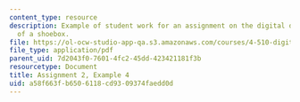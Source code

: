 ```yaml
---
content_type: resource
description: Example of student work for an assignment on the digital design and fabrication
  of a shoebox.
file: https://ol-ocw-studio-app-qa.s3.amazonaws.com/courses/4-510-digital-design-fabrication-fall-2008/a58f663fb6506118cd9309374faedd0d_assn2_example4.pdf
file_type: application/pdf
parent_uid: 7d2043f0-7601-4fc2-45dd-423421181f3b
resourcetype: Document
title: Assignment 2, Example 4
uid: a58f663f-b650-6118-cd93-09374faedd0d
---
```

